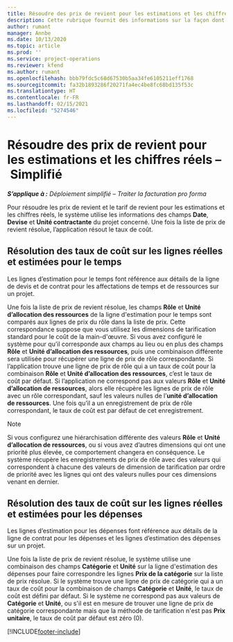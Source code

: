 ```yaml
---
title: Résoudre des prix de revient pour les estimations et les chiffres réels – Simplifié
description: Cette rubrique fournit des informations sur la façon dont les prix de revient des estimations et des chiffres réels sont résolus.
author: rumant
manager: Annbe
ms.date: 10/13/2020
ms.topic: article
ms.prod: ''
ms.service: project-operations
ms.reviewer: kfend
ms.author: rumant
ms.openlocfilehash: bbb79fdc5c68d67530b5aa34fe6105211eff1768
ms.sourcegitcommit: fa32b1893286f20271fa4ec4be8fc68bd135f53c
ms.translationtype: HT
ms.contentlocale: fr-FR
ms.lasthandoff: 02/15/2021
ms.locfileid: "5274546"
---
```

# <a name="resolve-cost-prices-on-estimates-and-actuals---lite"></a>Résoudre des prix de revient pour les estimations et les chiffres réels – Simplifié

_**S’applique à :** Déploiement simplifié – Traiter la facturation pro forma_

Pour résoudre les prix de revient et le tarif de revient pour les estimations et les chiffres réels, le système utilise les informations des champs **Date**, **Devise** et **Unité contractante** du projet concerné. Une fois la liste de prix de revient résolue, l’application résout le taux de coût.

## <a name="resolving-cost-rates-on-actual-and-estimate-lines-for-time"></a>Résolution des taux de coût sur les lignes réelles et estimées pour le temps

Les lignes d’estimation pour le temps font référence aux détails de la ligne de devis et de contrat pour les affectations de temps et de ressources sur un projet.

Une fois la liste de prix de revient résolue, les champs **Rôle** et **Unité d’allocation des ressources** de la ligne d'estimation pour le temps sont comparés aux lignes de prix du rôle dans la liste de prix. Cette correspondance suppose que vous utilisez les dimensions de tarification standard pour le coût de la main-d'œuvre. Si vous avez configuré le système pour qu’il corresponde aux champs au lieu ou en plus des champs **Rôle** et **Unité d’allocation des ressources**, puis une combinaison différente sera utilisée pour récupérer une ligne de prix de rôle correspondante. Si l’application trouve une ligne de prix de rôle qui a un taux de coût pour la combinaison **Rôle** et **Unité d’allocation des ressources**, c’est le taux de coût par défaut. Si l’application ne correspond pas aux valeurs **Rôle** et **Unité d’allocation de ressources**, alors elle récupère les lignes de prix de rôle avec un rôle correspondant, sauf les valeurs nulles de l’**unité d’allocation de ressources**. Une fois qu’il a un enregistrement de prix de rôle correspondant, le taux de coût est par défaut de cet enregistrement. 

> [!NOTE]
> Si vous configurez une hiérarchisation différente des valeurs **Rôle** et **Unité d’allocation de ressources**, ou si vous avez d’autres dimensions qui ont une priorité plus élevée, ce comportement changera en conséquence. Le système récupère les enregistrements de prix de rôle avec des valeurs qui correspondent à chacune des valeurs de dimension de tarification par ordre de priorité avec les lignes qui ont des valeurs nulles pour ces dimensions venant en dernier.

## <a name="resolving-cost-rates-on-actual-and-estimate-lines-for-expense"></a>Résolution des taux de coût sur les lignes réelles et estimées pour les dépenses

Les lignes d’estimation pour les dépenses font référence aux détails de la ligne de contrat pour les dépenses et les lignes d’estimation des dépenses sur un projet.

Une fois la liste de prix de revient résolue, le système utilise une combinaison des champs **Catégorie** et **Unité** sur la ligne d'estimation des dépenses pour faire correspondre les lignes **Prix de la catégorie** sur la liste de prix résolue. Si le système trouve une ligne de prix de catégorie qui a un taux de coût pour la combinaison de champs **Catégorie** et **Unité**, le taux de coût est défini par défaut. Si le système ne correspond pas aux valeurs de **Catégorie** et **Unité**, ou s'il est en mesure de trouver une ligne de prix de catégorie correspondante mais que la méthode de tarification n'est pas **Prix unitaire**, le taux de coût par défaut est zéro (0).


[!INCLUDE[footer-include](../../includes/footer-banner.md)]